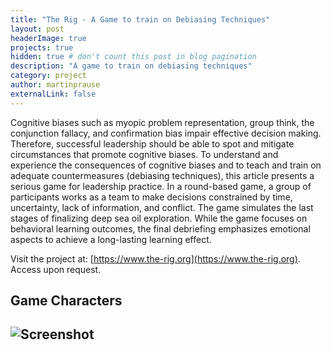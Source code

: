 ```yaml
---
title: "The Rig - A Game to train on Debiasing Techniques"
layout: post
headerImage: true
projects: true
hidden: true # don't count this post in blog pagination
description: "A game to train on debiasing techniques"
category: project
author: martinprause
externalLink: false
---
```



Cognitive biases such as myopic problem representation, group think, the conjunction fallacy, and confirmation bias impair effective decision making. Therefore, successful leadership should be able to spot and mitigate circumstances that promote cognitive biases. To understand and experience the consequences of cognitive biases and to teach and train on adequate countermeasures (debiasing techniques), this article presents a serious game for leadership practice. In a round-based game, a group of participants works as a team to make decisions constrained by time, uncertainty, lack of information, and conflict. The game simulates the last stages of finalizing deep sea oil exploration. While the game focuses on behavioral learning outcomes, the final debriefing emphasizes emotional aspects to achieve a long-lasting learning effect.

Visit the project at: [https://www.the-rig.org](https://www.the-rig.org). Access upon request.

## Game Characters

![Screenshot](https://martinprause.github.io/blog/assets/images/rig.jpg)
---
